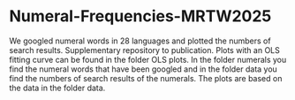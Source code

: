 # Numeral-Frequencies-MRTW2025
We googled numeral words in 28 languages and plotted the numbers of search results. Supplementary repository to publication.
Plots with an OLS fitting curve can be found in the folder OLS plots.
In the folder numerals you find the numeral words that have been googled and in the folder data you find the numbers of search results of the numerals. The plots are based on the data in the folder data.
